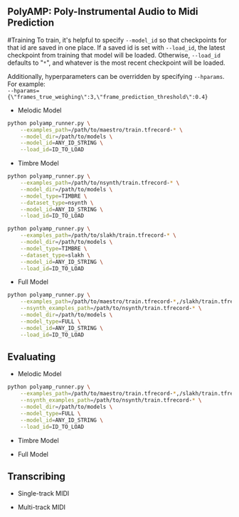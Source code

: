 ## PolyAMP: Poly-Instrumental Audio to Midi Prediction

#Training
To train, it's helpful to specify `--model_id` so that checkpoints for
that id are saved in one place. If a saved id is set with `--load_id`,
the latest checkpoint from training that model will be loaded.
Otherwise, `--load_id` defaults to "`*`", and whatever is the most recent
checkpoint will be loaded.

Additionally, hyperparameters can be overridden by specifying `--hparams`.
For example:\
`--hparams={\"frames_true_weighing\":3,\"frame_prediction_threshold\":0.4}`


- Melodic Model
```bash
python polyamp_runner.py \
    --examples_path=/path/to/maestro/train.tfrecord-* \
    --model_dir=/path/to/models \
    --model_id=ANY_ID_STRING \
    --load_id=ID_TO_LOAD
```
- Timbre Model
```bash
python polyamp_runner.py \
    --examples_path=/path/to/nsynth/train.tfrecord-* \
    --model_dir=/path/to/models \
    --model_type=TIMBRE \
    --dataset_type=nsynth \
    --model_id=ANY_ID_STRING \
    --load_id=ID_TO_LOAD
```
```bash
python polyamp_runner.py \
    --examples_path=/path/to/slakh/train.tfrecord-* \
    --model_dir=/path/to/models \
    --model_type=TIMBRE \
    --dataset_type=slakh \
    --model_id=ANY_ID_STRING \
    --load_id=ID_TO_LOAD
```
- Full Model
```bash
python polyamp_runner.py \
    --examples_path=/path/to/maestro/train.tfrecord-*,/slakh/train.tfrecord-*,/custom/train.tfrecord-* \
    --nsynth_examples_path=/path/to/nsynth/train.tfrecord-* \
    --model_dir=/path/to/models \
    --model_type=FULL \
    --model_id=ANY_ID_STRING \
    --load_id=ID_TO_LOAD
```

## Evaluating
- Melodic Model
```bash
python polyamp_runner.py \
    --examples_path=/path/to/maestro/train.tfrecord-*,/slakh/train.tfrecord-*,/custom/train.tfrecord-* \
    --nsynth_examples_path=/path/to/nsynth/train.tfrecord-* \
    --model_dir=/path/to/models \
    --model_type=FULL \
    --model_id=ANY_ID_STRING \
    --load_id=ID_TO_LOAD
```
- Timbre Model

- Full Model

## Transcribing
- Single-track MIDI

- Multi-track MIDI


